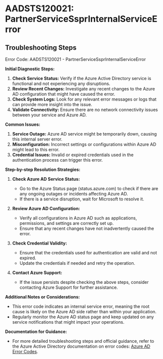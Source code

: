 # AADSTS120021: PartnerServiceSsprInternalServiceError


## Troubleshooting Steps
Error Code: AADSTS120021 - PartnerServiceSsprInternalServiceError

**Initial Diagnostic Steps:**
1. **Check Service Status:** Verify if the Azure Active Directory service is functional and not experiencing any disruptions.
2. **Review Recent Changes:** Investigate any recent changes to the Azure AD configuration that might have caused the error.
3. **Check System Logs:** Look for any relevant error messages or logs that can provide more insight into the issue.
4. **Validate Connectivity:** Ensure there are no network connectivity issues between your service and Azure AD.

**Common Issues:**
1. **Service Outage:** Azure AD service might be temporarily down, causing this internal server error.
2. **Misconfiguration:** Incorrect settings or configurations within Azure AD might lead to this error.
3. **Credential Issues:** Invalid or expired credentials used in the authentication process can trigger this error.

**Step-by-step Resolution Strategies:**
1. **Check Azure AD Service Status:**
   - Go to the Azure Status page (status.azure.com) to check if there are any ongoing outages or incidents affecting Azure AD.
   - If there is a service disruption, wait for Microsoft to resolve it.

2. **Review Azure AD Configuration:**
   - Verify all configurations in Azure AD such as applications, permissions, and settings are correctly set up.
   - Ensure that any recent changes have not inadvertently caused the error.

3. **Check Credential Validity:**
   - Ensure that the credentials used for authentication are valid and not expired.
   - Update the credentials if needed and retry the operation.

4. **Contact Azure Support:**
   - If the issue persists despite checking the above steps, consider contacting Azure Support for further assistance.

**Additional Notes or Considerations:**
- This error code indicates an internal service error, meaning the root cause is likely on the Azure AD side rather than within your application.
- Regularly monitor the Azure AD status page and keep updated on any service notifications that might impact your operations.

**Documentation for Guidance:**
- For more detailed troubleshooting steps and official guidance, refer to the Azure Active Directory documentation on error codes: [Azure AD Error Codes](https://docs.microsoft.com/en-us/azure/active-directory/fundamentals/active-directory-help-120021).